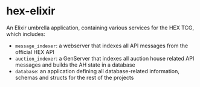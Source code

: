 # hex-elixir

An Elixir umbrella application, containing various services for the HEX TCG, which includes:

- `message_indexer`: a webserver that indexes all API messages from the official HEX API
- `auction_indexer`: a GenServer that indexes all auction house related API messages and builds the AH state in a database
- `database`: an application defining all database-related information, schemas and structs for the rest
  of the projects
